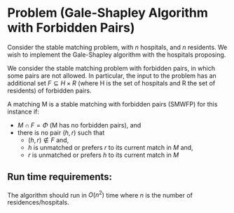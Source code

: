 # Problem (Gale-Shapley Algorithm with Forbidden Pairs)

Consider the stable matching problem, with $n$ hospitals, and $n$ residents. We wish
to implement the Gale-Shapley algorithm with the hospitals proposing.

We consider the stable matching problem with forbidden pairs, in which some pairs
are not allowed. In particular, the input to the problem has an additional set $F\subseteq H\times R$ (where H is the set of hospitals and R the set of residents) of forbidden pairs.

A matching M is a stable matching with forbidden pairs (SMWFP) for this instance if:

- $M\cap F=\Phi$ (M has no forbidden pairs), and
- there is no pair $(h,r)$ such that
  - $(h,r)\not\in F$ and,
  - $h$ is unmatched or prefers $r$ to its current match in $M$ and,
  - $r$ is unmatched or prefers $h$ to its current match in $M$

## Run time requirements:

The algorithm should run in $O(n^2)$ time where $n$ is the number of residences/hospitals.
